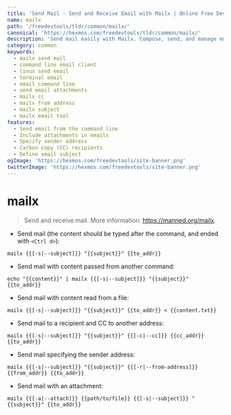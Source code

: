 ```yaml
---
title: 'Send Mail - Send and Receive Email with Mailx | Online Free DevTools by Hexmos'
name: mailx
path: '/freedevtools/tldr/common/mailx/'
canonical: 'https://hexmos.com/freedevtools/tldr/common/mailx/'
description: 'Send mail easily with Mailx. Compose, send, and manage emails directly from the command line with this email client tool. Free online tool, no registration required.'
category: common
keywords:
  - mailx send mail
  - command line email client
  - linux send email
  - terminal email
  - email command line
  - send email attachments
  - mailx cc
  - mailx from address
  - mailx subject
  - mailx email tool
features:
  - Send email from the command line
  - Include attachments in emails
  - Specify sender address
  - Carbon copy (CC) recipients
  - Define email subject
ogImage: 'https://hexmos.com/freedevtools/site-banner.png'
twitterImage: 'https://hexmos.com/freedevtools/site-banner.png'
---
```


# mailx

> Send and receive mail.
> More information: <https://manned.org/mailx>.

- Send mail (the content should be typed after the command, and ended with `<Ctrl d>`):

`mailx {{[-s|--subject]}} "{{subject}}" {{to_addr}}`

- Send mail with content passed from another command:

`echo "{{content}}" | mailx {{[-s|--subject]}} "{{subject}}" {{to_addr}}`

- Send mail with content read from a file:

`mailx {{[-s|--subject]}} "{{subject}}" {{to_addr}} < {{content.txt}}`

- Send mail to a recipient and CC to another address:

`mailx {{[-s|--subject]}} "{{subject}}" {{[-c|--cc]}} {{cc_addr}} {{to_addr}}`

- Send mail specifying the sender address:

`mailx {{[-s|--subject]}} "{{subject}}" {{[-r|--from-address]}} {{from_addr}} {{to_addr}}`

- Send mail with an attachment:

`mailx {{[-a|--attach]}} {{path/to/file}} {{[-s|--subject]}} "{{subject}}" {{to_addr}}`
